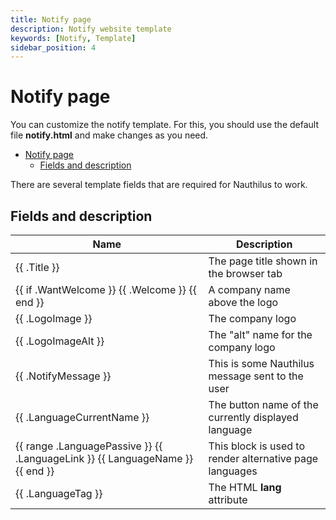```yaml
---
title: Notify page
description: Notify website template
keywords: [Notify, Template]
sidebar_position: 4
---
```

# Notify page

You can customize the notify template. For this, you should use the default file **notify.html** and make changes as you
need.

<!-- TOC -->
* [Notify page](#notify-page)
  * [Fields and description](#fields-and-description)
<!-- TOC -->

There are several template fields that are required for Nauthilus to work.

## Fields and description

| Name                                                                                          | Description                                             |
|-----------------------------------------------------------------------------------------------|---------------------------------------------------------|
| \{\{ .Title \}\}                                                                              | The page title shown in the browser tab                 |
| \{\{ if .WantWelcome \}\} \{\{ .Welcome \}\} \{\{ end \}\}                                    | A company name above the logo                           |
| \{\{ .LogoImage \}\}                                                                          | The company logo                                        |
| \{\{ .LogoImageAlt \}\}                                                                       | The "alt" name for the company logo                     |
| \{\{ .NotifyMessage \}\}                                                                      | This is some Nauthilus message sent to the user         |
| \{\{ .LanguageCurrentName \}\}                                                                | The button name of the currently displayed language     |
| \{\{ range .LanguagePassive \}\} \{\{ .LanguageLink \}\} \{\{ LanguageName \}\} \{\{ end \}\} | This block is used to render alternative page languages | 
| \{\{ .LanguageTag \}\}                                                                        | The HTML **lang** attribute                             |
